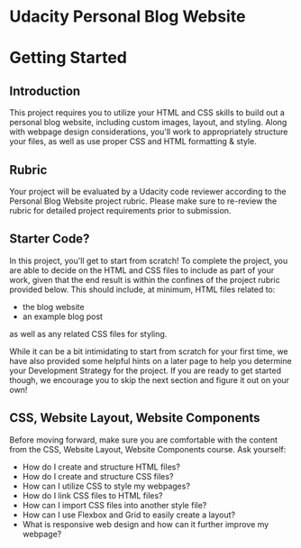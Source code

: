 # Udacity Personal Blog Website

# Getting Started

## Introduction

This project requires you to utilize your HTML and CSS skills to build out a personal blog website, including custom images, layout, and styling. Along with webpage design considerations, you'll work to appropriately structure your files, as well as use proper CSS and HTML formatting & style.

## Rubric

Your project will be evaluated by a Udacity code reviewer according to the Personal Blog Website project rubric. Please make sure to re-review the rubric for detailed project requirements prior to submission.

## Starter Code?

In this project, you'll get to start from scratch! To complete the project, you are able to decide on the HTML and CSS files to include as part of your work, given that the end result is within the confines of the project rubric provided below. This should include, at minimum, HTML files related to:

- the blog website
- an example blog post

as well as any related CSS files for styling.

While it can be a bit intimidating to start from scratch for your first time, we have also provided some helpful hints on a later page to help you determine your Development Strategy for the project. If you are ready to get started though, we encourage you to skip the next section and figure it out on your own!

## CSS, Website Layout, Website Components

Before moving forward, make sure you are comfortable with the content from the CSS, Website Layout, Website Components course. Ask yourself:

- How do I create and structure HTML files?
- How do I create and structure CSS files?
- How can I utilize CSS to style my webpages?
- How do I link CSS files to HTML files?
- How can I import CSS files into another style file?
- How can I use Flexbox and Grid to easily create a layout?
- What is responsive web design and how can it further improve my webpage?
